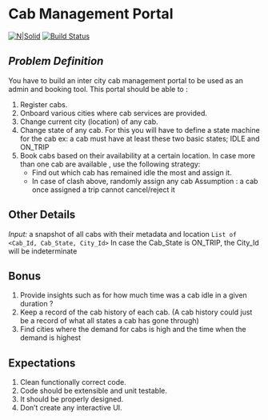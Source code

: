 # Cab Management Portal
[![N|Solid](https://cldup.com/dTxpPi9lDf.thumb.png)](https://nodesource.com/products/nsolid)
[![Build Status](https://travis-ci.org/joemccann/dillinger.svg?branch=master)](https://travis-ci.org/joemccann/dillinger)

## _Problem Definition_
You have to build an inter city cab management portal to be used as an admin and booking tool.
This portal should be able to :
1. Register cabs.
2. Onboard various cities where cab services are provided.
3. Change current city (location) of any cab.
4. Change state of any cab. For this you will have to define a state machine for the cab ex: a cab must have at least these two basic states; IDLE and ON_TRIP
5. Book cabs based on their availability at a certain location. In case more than one cab are available , use the following strategy:
    - Find out which cab has remained idle the most and assign it.
    - In case of clash above, randomly assign any cab Assumption : a cab once assigned a trip cannot cancel/reject it

## Other Details
_Input:_ a snapshot of all cabs with their metadata and location
`List of <Cab_Id, Cab_State, City_Id>`
In case the Cab_State is ON_TRIP, the City_Id will be indeterminate

## Bonus
1. Provide insights such as for how much time was a cab idle in a given duration ?
2. Keep a record of the cab history of each cab. (A cab history could just be a record of what all states a cab has gone through)
3. Find cities where the demand for cabs is high and the time when the demand is highest

## Expectations
1. Clean functionally correct code.
2. Code should be extensible and unit testable.
3. It should be properly designed.
4. Don’t create any interactive UI.

